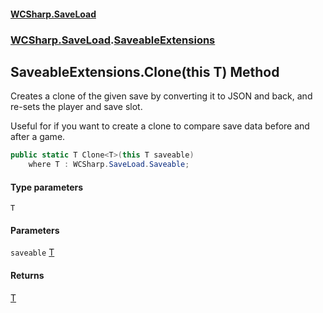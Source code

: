 #### [WCSharp.SaveLoad](README.md 'README')
### [WCSharp.SaveLoad](WCSharp.SaveLoad.md 'WCSharp.SaveLoad').[SaveableExtensions](WCSharp.SaveLoad.SaveableExtensions.md 'WCSharp.SaveLoad.SaveableExtensions')

## SaveableExtensions.Clone<T>(this T) Method

Creates a clone of the given save by converting it to JSON and back, and re-sets the player and save slot.  
  
Useful for if you want to create a clone to compare save data before and after a game.

```csharp
public static T Clone<T>(this T saveable)
    where T : WCSharp.SaveLoad.Saveable;
```
#### Type parameters

<a name='WCSharp.SaveLoad.SaveableExtensions.Clone_T_(thisT).T'></a>

`T`
#### Parameters

<a name='WCSharp.SaveLoad.SaveableExtensions.Clone_T_(thisT).saveable'></a>

`saveable` [T](WCSharp.SaveLoad.SaveableExtensions.Clone_T_(thisT).md#WCSharp.SaveLoad.SaveableExtensions.Clone_T_(thisT).T 'WCSharp.SaveLoad.SaveableExtensions.Clone<T>(this T).T')

#### Returns
[T](WCSharp.SaveLoad.SaveableExtensions.Clone_T_(thisT).md#WCSharp.SaveLoad.SaveableExtensions.Clone_T_(thisT).T 'WCSharp.SaveLoad.SaveableExtensions.Clone<T>(this T).T')